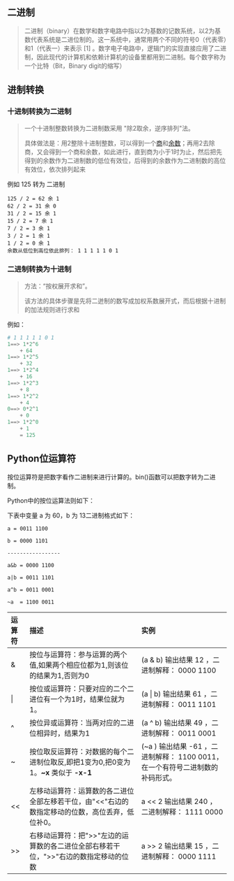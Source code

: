 ## 二进制

> 二进制（binary）在数学和数字电路中指以2为基数的记数系统，以2为基数代表系统是二进位制的。这一系统中，通常用两个不同的符号0（代表零）和1（代表一）来表示 [1]  。数字电子电路中，逻辑门的实现直接应用了二进制，因此现代的计算机和依赖计算机的设备里都用到二进制。每个数字称为一个比特（Bit，Binary digit的缩写） 

## 进制转换

### 十进制转换为二进制

> 一个十进制整数转换为二进制数采用 "除2取余，逆序排列"法。
>
> 具体做法是：用2整除十进制整数，可以得到一个[商](https://baike.baidu.com/item/商/3820976)和[余数](https://baike.baidu.com/item/余数/6180737)；再用2去除商，又会得到一个商和余数，如此进行，直到商为小于1时为止，然后把先得到的余数作为二进制数的低位有效位，后得到的余数作为二进制数的高位有效位，依次排列起来

例如 125 转为 二进制

```
125 / 2 = 62 余 1
62 / 2 = 31 余 0
31 / 2 = 15 余 1
15 / 2 = 7 余 1
7 / 2 = 3 余 1
3 / 2 = 1 余 1
1 / 2 = 0 余 1
余数从低位到高位依此排列： 1 1 1 1 1 0 1
```

### 二进制转换为十进制

> 方法：“按权展开求和”。
>
> 该方法的具体步骤是先将二迸制的数写成加权系数展开式，而后根据十进制的加法规则进行求和

例如：

```python
# 1 1 1 1 1 0 1
1==> 1*2^6
	+ 64
1==> 1*2^5
	+ 32
1==> 1*2^4
	+ 16
1==> 1*2^3
	+ 8
1==> 1*2^2
	+ 4
0==> 0*2^1
	+ 0
1==> 1*2^0
	+ 1
	= 125
```



## Python位运算符

按位运算符是把数字看作二进制来进行计算的。bin()函数可以把数字转为二进制。

Python中的按位运算法则如下：

下表中变量 a 为 60，b 为 13二进制格式如下：

```
a = 0011 1100

b = 0000 1101

-----------------

a&b = 0000 1100

a|b = 0011 1101

a^b = 0011 0001

~a  = 1100 0011
```

| 运算符 | 描述                                                         | 实例                                                         |
| :----- | :----------------------------------------------------------- | :----------------------------------------------------------- |
| &      | 按位与运算符：参与运算的两个值,如果两个相应位都为1,则该位的结果为1,否则为0 | (a & b) 输出结果 12 ，二进制解释： 0000 1100                 |
| \|     | 按位或运算符：只要对应的二个二进位有一个为1时，结果位就为1。 | (a \| b) 输出结果 61 ，二进制解释： 0011 1101                |
| ^      | 按位异或运算符：当两对应的二进位相异时，结果为1              | (a ^ b) 输出结果 49 ，二进制解释： 0011 0001                 |
| ~      | 按位取反运算符：对数据的每个二进制位取反,即把1变为0,把0变为1。**~x** 类似于 **-x-1** | (~a ) 输出结果 -61 ，二进制解释： 1100 0011， 在一个有符号二进制数的补码形式。 |
| <<     | 左移动运算符：运算数的各二进位全部左移若干位，由"<<"右边的数指定移动的位数，高位丢弃，低位补0。 | a << 2 输出结果 240 ，二进制解释： 1111 0000                 |
| >>     | 右移动运算符：把">>"左边的运算数的各二进位全部右移若干位，">>"右边的数指定移动的位数 | a >> 2 输出结果 15 ，二进制解释： 0000 1111                  |

